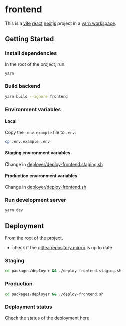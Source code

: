 # frontend

This is a [vite](https://vitejs.dev/) [react](https://reactjs.org/) [nextjs](https://nextjs.org/) project in a [yarn workspace](https://yarnpkg.com/features/workspaces).

## Getting Started

### Install dependencies

In the root of the project, run:

```zsh
yarn
```

### Build backend

```zsh
yarn build --ignore frontend
```

### Environment variables

#### Local

Copy the `.env.example` file to `.env`:

```zsh
cp .env.example .env
```

#### Staging environment variables

Change in [deployer/deploy-frontend.staging.sh](/packages/deployer/deploy-frontend.staging.sh)

#### Production environment variables

Change in [deployer/deploy-frontend.sh](/packages/deployer/deploy-frontend.sh)

### Run development server

```zsh
yarn dev
```

## Deployment

From the root of the project,

- check if the [gittea repository mirror](https://git.vdb.to/cerc-io/snowballtools-base) is up to date

### Staging

```zsh
cd packages/deployer && ./deploy-frontend.staging.sh
```

### Production

```zsh
cd packages/deployer && ./deploy-frontend.sh
```

### Deployment status

Check the status of the deployment [here](https://webapp-deployer.apps.snowballtools.com)

